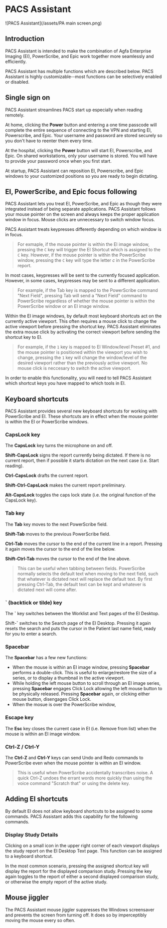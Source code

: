 # PACS Assistant

![PACS Assistant](/assets/PA main screen.png)

## Introduction

PACS Assistant is intended to make the combination of Agfa Enterprise Imaging (EI), PowerScribe, and Epic work together more seamlessly and efficiently. 

PACS Assistant has multiple functions which are described below. PACS Assistant is highly customizable--most functions can be selectively enabled or disabled.

## Single sign on

PACS Assistant streamlines PACS start up especially when reading remotely.

At home, clicking the **Power** button and entering a one time passcode will complete the entire sequence of connecting to the VPN and starting EI, Powerscribe, and Epic. Your username and password are stored securely so you don't have to reenter them every time.

At the hospital, clicking the **Power** button will start EI, Powerscribe, and Epic. On shared workstations, only your username is stored. You will have to provide your password once when you first start.

At startup, PACS Assistant can reposition EI, Powerscribe, and Epic windows to your customized positions so you are ready to begin dictating.

## EI, PowerScribe, and Epic focus following

PACS Assistant lets you treat EI, PowerScribe, and Epic as though they were integrated instead of being separate applications. PACS Assistant follows your mouse pointer on the screen and always keeps the proper application window in focus. Mouse clicks are unnecessary to switch window focus.

PACS Assistant treats keypresses differently depending on which window is in focus. 

> For exmaple, if the mouse pointer is within the EI image window, pressing the `C` key will trigger the EI Shortcut which is assigned to the `C` key. However, if the mouse pointer is within the PowerScribe window, pressing the `C` key will type the letter *c* in the PowerScribe report.

In most cases, keypresses will be sent to the currently focused application. However, in some cases, keypresses may be sent to a different application.

> For example, if the Tab key is mapped to the PowerScribe command "Next Field", pressing Tab will send a "Next Field" command to PowerScribe regardless of whether the mouse pointer is within the PowerScribe window or an EI image window.

Within the EI image windows, by default most keyboard shortcuts act on the currently active viewport. This often requires a mouse click to change the active viewport before pressing the shortcut key. PACS Assistant eliminates the extra mouse click by activating the correct viewport before sending the shortcut key to EI.

> For example, if the `1` key is mapped to EI Window/level Preset #1, and the mouse pointer is positioned within the viewport you wish to change, pressing the `1` key will change the window/level of the desired viewport rather than the previously active viewport. No mouse click is neccesary to switch the active viewport.

In order to enable this functionality, you will need to tell PACS Assistant which shortcut keys you have mapped to which tools in EI.

## Keyboard shortcuts

PACS Assistant provides several new keyboard shortcuts for working with PowerScribe and EI. These shortcuts are in effect when the mouse pointer is within the EI or PowerScribe windows.

### CapsLock key

The **CapsLock** key turns the microphone on and off.

**Shift-CapsLock** signs the report currently being dictated. If there is no current report, then if possible it starts dictation on the next case (i.e. Start reading).

**Ctrl-CapsLock** drafts the current report.

**Shift-Ctrl-CapsLock** makes the current report preliminary.

**Alt-CapsLock** toggles the caps lock state (i.e. the original function of the CapsLock key).

### Tab key

The **Tab** key moves to the next PowerScribe field.

**Shift-Tab** moves to the previous PowerScribe field.

**Ctrl-Tab** moves the cursor to the end of the current line in a report. Pressing it again moves the cursor to the end of the line below.

**Shift-Ctrl-Tab** moves the cursor to the end of the line above.

> This can be useful when tabbing between fields. PowerScribe normally selects the default text when moving to the next field, such that whatever is dictated next will replace the default text. By first pressing Ctrl-Tab, the default text can be kept and whatever is dictated next will come after.

### ` (backtick or tilde) key

The **`** key switches between the Worklist and Text pages of the EI Desktop.

Shift-**`** switches to the Search page of the EI Desktop. Pressing it again resets the search and puts the cursor in the Patient last name field, ready for you to enter a search.

### Spacebar

The **Spacebar** has a few new functions:

- When the mouse is within an EI image window, pressing **Spacebar** performs a double-click. This is useful to enlarge/restore the size of a series, or to display a thumbnail in the active viewport.
- While holding the left mouse button to scroll through an EI image series, pressing **Spacebar** engages Click Lock allowing the left mouse button to be physically released. Pressing **Spacebar** again, or clicking either mouse button, disengages Click Lock.
- When the mosue is over the PowerScribe window, 

### Escape key

The **Esc** key closes the current case in EI (i.e. Remove from list) when the mouse is within an EI image window.

### Ctrl-Z / Ctrl-Y

The **Ctrl-Z** and **Ctrl-Y** keys can send Undo and Redo commands to PowerScribe even when the mouse pointer is within an EI window.

> This is useful when PowerScribe accidentally transcribes noise. A quick Ctrl-Z undoes the errant words more quickly than using the voice command "Scratch that" or using the delete key.

## Adding EI shortcuts

By default EI does not allow keyboard shortcuts to be assigned to some commands. PACS Assistant adds this capability for the following commands.

### Display Study Details

Clicking on a small icon in the upper right corner of each viewport displays the study report on the EI Desktop Text page. This function can be assigned to a keyboard shortcut.

In the most common scenario, pressing the assigned shortcut key will display the report for the displayed comparison study. Pressing the key again toggles to the report of either a second displayed comparison study, or otherwise the empty report of the active study.

## Mouse jiggler

The PACS Assistant mouse jiggler suppresses the Windows screensaver and prevents the screen from turning off. It does so by imperceptibly moving the mouse every so often.


